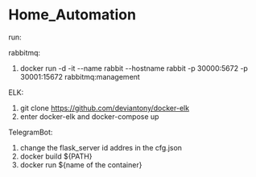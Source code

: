 # Home_Automation

run:

rabbitmq:
  1. docker run -d -it --name rabbit --hostname rabbit -p 30000:5672 -p 30001:15672 rabbitmq:management

ELK:
  1. git clone https://github.com/deviantony/docker-elk
  2. enter docker-elk and docker-compose up
  
TelegramBot:
  1. change the flask_server id addres in the cfg.json
  2. docker build ${PATH} 
  3. docker run ${name of the container}


